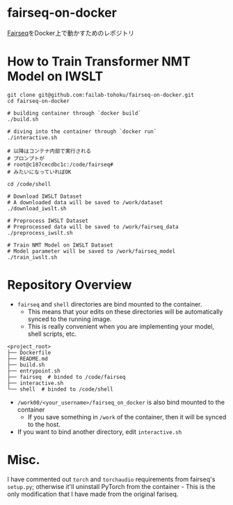 # fairseq-on-docker

[Fairseq](https://github.com/pytorch/fairseq)をDocker上で動かすためのレポジトリ

# How to Train Transformer NMT Model on IWSLT 

```shell
git clone git@github.com:failab-tohoku/fairseq-on-docker.git
cd fairseq-on-docker

# building container through `docker build`
./build.sh        

# diving into the container through `docker run`
./interactive.sh  

# 以降はコンテナ内部で実行される
# プロンプトが
# root@c187cecdbc1c:/code/fairseq#
# みたいになっていればOK

cd /code/shell

# Download IWSLT Dataset
# A downloaded data will be saved to /work/dataset
./download_iwslt.sh

# Preprocess IWSLT Dataset
# Preprocessed data will be saved to /work/fairseq_data
./preprocess_iwslt.sh

# Train NMT Model on IWSLT Dataset
# Model parameter will be saved to /work/fairseq_model
./train_iwslt.sh
```

# Repository Overview

- `fairseq` and `shell` directories are bind mounted to the container.
  - This means that your edits on these directories will be automatically synced to the running image.
  - This is really convenient when you are implementing your model, shell scripts, etc.

```
<project_root>
├── Dockerfile
├── README.md
├── build.sh
├── entrypoint.sh
├── fairseq  # binded to /code/fairseq
├── interactive.sh 
└── shell  # binded to /code/shell
```

- `/work00/<your_username>/fairseq_on_docker` is also bind mounted to the container
  - If you save something in `/work` of the container, then it will be synced to the host.
- If you want to bind another directory, edit `interactive.sh`

# Misc.

I have commented out `torch` and `torchaudio` requirements from fairseq's `setup.py`; 
otherwise it'll uninstall PyTorch from the container - This is the only modification that I have made from the original fariseq.